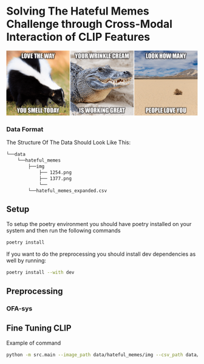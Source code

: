 # Solving The Hateful Memes Challenge through Cross-Modal Interaction of CLIP Features

<img src='readme_images/hateful_memes.png' width=1501>

### Data Format

The Structure Of The Data Should Look Like This:
```
└──data
    └──hateful_memes
        ├──img
            ├── 1254.png
            ├── 1377.png
            └── 
        └──hateful_memes_expanded.csv
```

## Setup 

To setup the poetry environment you should have poetry installed on your system and then run the following commands
```bash
poetry install
```
If you want to do the preprocessing you should install dev dependencies as well by running:
```bash
poetry install --with dev
```

## Preprocessing

### OFA-sys


## Fine Tuning CLIP
Example of command
```bash
python -m src.main --image_path data/hateful_memes/img --csv_path data/hateful_memes/hateful_memes_expanded.csv --image_size 224 --max_epochs -1 --batch_size 9 --lr 1e-4
```
